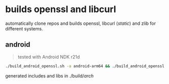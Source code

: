 # builds openssl and libcurl

automatically clone repos and builds openssl, libcurl (_static_) and zlib for different systems.

## android

> tested with Android NDK r21d

~~~bash
./build_android_openssl.sh -a android-arm64 && ./build_android_openssl.sh -a android-arm && ./build_android_curl.sh -a android-arm64 -o ./build/openssl-android-arm64 && ./build_android_curl.sh -a android-arm -o ./build/openssl-android-arm
~~~

generated includes and libs in ./build/_arch_
